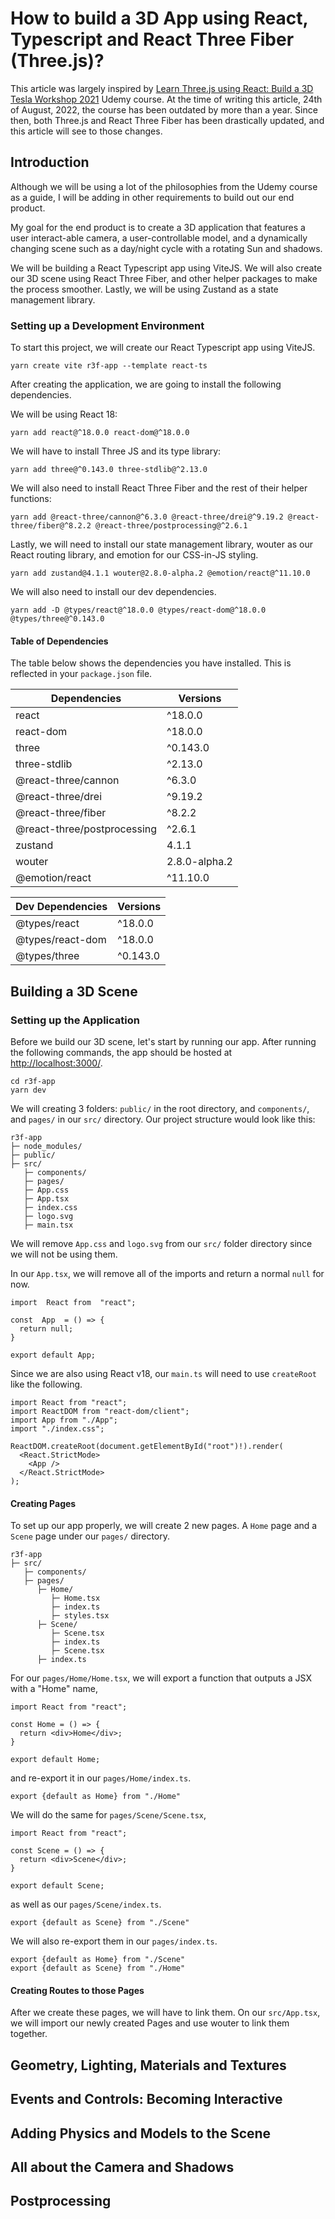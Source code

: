 # How to build a 3D App using React, Typescript and React Three Fiber (Three.js)?

This article was largely inspired by [Learn Three.js using React: Build a 3D Tesla Workshop 2021](https://www.udemy.com/course/threejs-using-react/) Udemy course. At the time of writing this article, 24th of August, 2022, the course has been outdated by more than a year. Since then, both Three.js and React Three Fiber has been drastically updated, and this article will see to those changes.

## Introduction

Although we will be using a lot of the philosophies from the Udemy course as a guide, I will be adding in other requirements to build out our end product.

My goal for the end product is to create a 3D application that features a user interact-able camera, a user-controllable model, and a dynamically changing scene such as a day/night cycle with a rotating Sun and shadows.

We will be building a React Typescript app using ViteJS. We will also create our 3D scene using React Three Fiber, and other helper packages to make the process smoother. Lastly, we will be using Zustand as a state management library.

### Setting up a Development Environment

To start this project, we will create our React Typescript app using ViteJS.

    yarn create vite r3f-app --template react-ts

After creating the application, we are going to install the following dependencies.

We will be using React 18:

    yarn add react@^18.0.0 react-dom@^18.0.0

We will have to install Three JS and its type library:

    yarn add three@^0.143.0 three-stdlib@^2.13.0

We will also need to install React Three Fiber and the rest of their helper functions:

    yarn add @react-three/cannon@^6.3.0 @react-three/drei@^9.19.2 @react-three/fiber@^8.2.2 @react-three/postprocessing@^2.6.1

Lastly, we will need to install our state management library, wouter as our React routing library, and emotion for our CSS-in-JS styling.

    yarn add zustand@4.1.1 wouter@2.8.0-alpha.2 @emotion/react@^11.10.0

We will also need to install our dev dependencies.

    yarn add -D @types/react@^18.0.0 @types/react-dom@^18.0.0 @types/three@^0.143.0

#### Table of Dependencies

The table below shows the dependencies you have installed. This is reflected in your `package.json` file.

| Dependencies                | Versions      |
| --------------------------- | ------------- |
| react                       | ^18.0.0       |
| react-dom                   | ^18.0.0       |
| three                       | ^0.143.0      |
| three-stdlib                | ^2.13.0       |
| @react-three/cannon         | ^6.3.0        |
| @react-three/drei           | ^9.19.2       |
| @react-three/fiber          | ^8.2.2        |
| @react-three/postprocessing | ^2.6.1        |
| zustand                     | 4.1.1         |
| wouter                      | 2.8.0-alpha.2 |
| @emotion/react              | ^11.10.0      |

| Dev Dependencies | Versions |
| ---------------- | -------- |
| @types/react     | ^18.0.0  |
| @types/react-dom | ^18.0.0  |
| @types/three     | ^0.143.0 |

## Building a 3D Scene

### Setting up the Application

Before we build our 3D scene, let's start by running our app. After running the following commands, the app should be hosted at <http://localhost:3000/>.

    cd r3f-app
    yarn dev

We will creating 3 folders: `public/` in the root directory, and `components/`, and `pages/` in our `src/` directory. Our project structure would look like this:

    r3f-app
    ├─ node_modules/
    ├─ public/
    ├─ src/
       ├─ components/
       ├─ pages/
       ├─ App.css
       ├─ App.tsx
       ├─ index.css
       ├─ logo.svg
       ├─ main.tsx

We will remove `App.css` and `logo.svg` from our `src/` folder directory since we will not be using them.

In our `App.tsx`, we will remove all of the imports and return a normal `null` for now.

    import  React from  "react";

    const  App  = () => {
      return null;
    }

    export default App;

Since we are also using React v18, our `main.ts` will need to use `createRoot` like the following.

    import React from "react";
    import ReactDOM from "react-dom/client";
    import App from "./App";
    import "./index.css";

    ReactDOM.createRoot(document.getElementById("root")!).render(
      <React.StrictMode>
        <App />
      </React.StrictMode>
    );

#### Creating Pages

To set up our app properly, we will create 2 new pages. A `Home` page and a `Scene` page under our `pages/` directory.

    r3f-app
    ├─ src/
       ├─ components/
       ├─ pages/
          ├─ Home/
             ├─ Home.tsx
             ├─ index.ts
             ├─ styles.tsx
          ├─ Scene/
             ├─ Scene.tsx
             ├─ index.ts
             ├─ Scene.tsx
          ├─ index.ts

For our `pages/Home/Home.tsx`, we will export a function that outputs a JSX with a "Home" name,

    import React from "react";

    const Home = () => {
      return <div>Home</div>;
    }

    export default Home;

and re-export it in our `pages/Home/index.ts`.

    export {default as Home} from "./Home"

We will do the same for `pages/Scene/Scene.tsx`,

    import React from "react";

    const Scene = () => {
      return <div>Scene</div>;
    }

    export default Scene;

as well as our `pages/Scene/index.ts`.

    export {default as Scene} from "./Scene"

We will also re-export them in our `pages/index.ts`.

    export {default as Home} from "./Scene"
    export {default as Scene} from "./Home"

#### Creating Routes to those Pages

After we create these pages, we will have to link them. On our `src/App.tsx`, we will import our newly created Pages and use wouter to link them together.

## Geometry, Lighting, Materials and Textures

## Events and Controls: Becoming Interactive

## Adding Physics and Models to the Scene

## All about the Camera and Shadows

## Postprocessing

